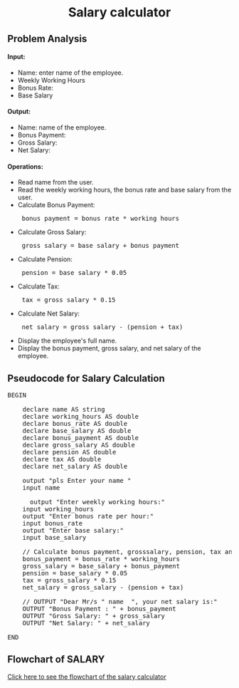 <a name="readme-top"></a>

<div align="center">
  <h1><b> Salary calculator </b></h1>
  
<html>
<body>
<div align = "left">

<h2>Problem Analysis</h2>

<h4>Input:</h4>

  <ul>
    <li> Name: enter name of the employee.</li>
    <li>Weekly Working Hours</li>
    <li> Bonus Rate:</li>
    <li>Base Salary</li>
</ul>

<h4>Output:</h4>

<ul>
    <li> Name: name of the employee.</li>
    <li>Bonus Payment:</li>
    <li>Gross Salary:</li>
    <li>Net Salary:</li>
</ul>

<h4>Operations:</h4>

<ul>
    <li>Read name from the user.</li>
    <li>Read the weekly working hours, the bonus rate and base salary from the user.</li>
    <li>Calculate Bonus Payment: <pre> bonus_payment = bonus_rate * working_hours</pre>  </li>
    <li>Calculate Gross Salary: <pre> gross_salary = base_salary + bonus_payment</pre></li>
    <li>Calculate Pension: <pre> pension = base_salary * 0.05</pre> </li>
    <li>Calculate Tax: <pre> tax = gross_salary * 0.15</pre> </li>
    <li>Calculate Net Salary: <pre> net_salary = gross_salary - (pension + tax)</pre> </li>
    <li>Display the employee's full name.</li>
    <li>Display the bonus payment, gross salary, and net salary of the employee.</li>
</ul>

</body>
</html>

<h2>Pseudocode for Salary Calculation</h2>

<pre>
BEGIN

    declare name AS string
    declare working_hours AS double
    declare bonus_rate AS double
    declare base_salary AS double
    declare bonus_payment AS double
    declare gross_salary AS double
    declare pension AS double
    declare tax AS double
    declare net_salary AS double
    
    output "pls Enter your name "
    input name
    
      output "Enter weekly working hours:"
    input working_hours
    output "Enter bonus rate per hour:"
    input bonus_rate
    output "Enter base salary:"
    input base_salary
    
    // Calculate bonus payment, grosssalary, pension, tax and netsalary
    bonus_payment = bonus_rate * working_hours
    gross_salary = base_salary + bonus_payment
    pension = base_salary * 0.05
    tax = gross_salary * 0.15
    net_salary = gross_salary - (pension + tax)
    
    // OUTPUT "Dear Mr/s " name  ", your net salary is:"
    OUTPUT "Bonus Payment : " + bonus_payment
    OUTPUT "Gross Salary: " + gross_salary
    OUTPUT "Net Salary: " + net_salary

END
</pre>

</body>
</html>
<html>
  <h2> Flowchart of SALARY </h2>
  <div align = "left">
  <a href="https://1drv.ms/i/c/105b6da710b596d0/EZQR-xfiwXpJvNKERilG-akB-TcnwIxxRnU4D3JQ6jFi7w?e=oNBAA6 ">Click here to see the flowchart of the salary calculator </a>
    
</html>
